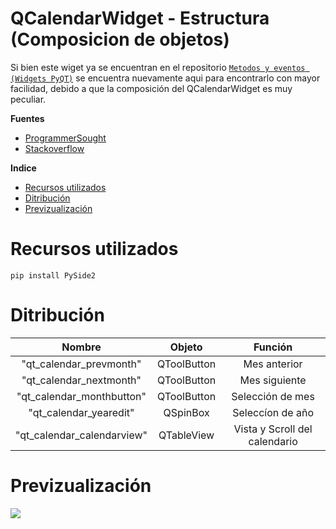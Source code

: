 # QCalendarWidget - Estructura (Composicion de objetos)

Si bien este wiget ya se encuentran en el repositorio [`Metodos y eventos (Widgets PyQT)`](https://github.com/ALEX7320/documentacionpyqt "Metodos y eventos (Widgets PyQT)") se encuentra nuevamente aqui para encontrarlo con mayor facilidad, debido a que la composición del QCalendarWidget es muy peculiar.

**Fuentes**
 * [ProgrammerSought](https://www.programmersought.com/article/76123739163/ "ProgrammerSought")
 * [Stackoverflow](https://stackoverflow.com/questions/58911972/qcalendarwidget-on-year-click-using-pyqt5 "Stackoverflow") 
 
**Indice**

  * [Recursos utilizados](#recursos-utilizados)
  * [Ditribución](#ditribución)
  * [Previzualización](#previzualización)

# Recursos utilizados

`pip install PySide2`

# Ditribución

| Nombre  | Objeto  |Función|
| :------------: | :------------: | :------------: |
|"qt_calendar_prevmonth"   | QToolButton|Mes anterior|
|"qt_calendar_nextmonth"   | QToolButton|Mes siguiente|
|"qt_calendar_monthbutton"|QToolButton|Selección de mes|
|"qt_calendar_yearedit"|QSpinBox|Seleccíon de año|
|"qt_calendar_calendarview"|QTableView|Vista y Scroll del calendario|

# Previzualización

![](https://1.bp.blogspot.com/-09bpn1yb6sQ/YE_Zsa2mCTI/AAAAAAAAAGo/1MKOVyG1JP8uk49mKFq4erQbpPeHBZe7gCLcBGAsYHQ/s1600/6124614242.jpg)